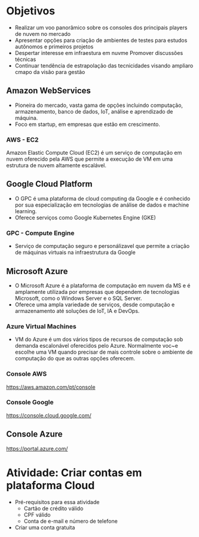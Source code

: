 # Objetivos

- Realizar um voo panorâmico sobre os consoles dos principais players de nuvem no mercado
- Apresentar opções para criação de ambientes de testes para estudos autônomos e primeiros projetos
- Despertar interesse em infraestura em nuvme
Promover discussões técnicas
- Continuar tendência de estrapolação das tecnicidades visando ampliaro cmapo da visão para gestão

## Amazon WebServices

- Pioneira do mercado, vasta gama de opções incluindo computação, armazenamento, banco de dados, IoT, análise e aprendizado de máquina.
- Foco em startup, em empresas que estão em crescimento. 

### AWS - EC2
Amazon Elastic Compute Cloud (EC2) é um serviço de computação em nuvem oferecido pela AWS que permite a execução de VM em uma estrutura de nuvem altamente escalável. 

## Google Cloud Platform
- O GPC é uma plataforma de cloud computing da Google e é conhecido por sua especialização em tecnologias de análise de dados e machine learning. 
- Oferece serviços como Google Kubernetes Engine (GKE)
### GPC - Compute Engine
- Serviço de computação seguro e personálizavel que permite a criação de máquinas virtuais na infraestrutura da Google

## Microsoft Azure
- O Microsoft Azure é a plataforma de computação em nuvem da MS e é amplamente utilizada por empresas que dependem de tecnologias Microsoft, como o Windows Server e o SQL Server.
- Oferece uma ampla variedade de serviços, desde computação e armazenamento até soluções de IoT, IA e DevOps. 

### Azure Virtual Machines
- VM do Azure é um dos vários tipos de recursos de computação sob demanda escalonável oferecidos pelo Azure. Normalmente voc~e escolhe uma VM quando precisar de mais controle sobre o ambiente de computação do que as outras opções oferecem. 

### Console AWS
https://aws.amazon.com/pt/console

### Console Google
https://console.cloud.google.com/

## Console Azure
https://portal.azure.com/

# Atividade: Criar contas em plataforma Cloud

- Pré-requisitos para essa atividade
    - Cartão de crédito válido
    - CPF válido
    - Conta de e-mail e número de telefone
- Criar uma conta gratuita
